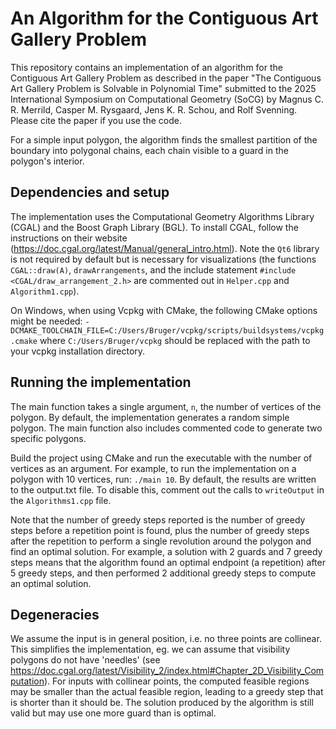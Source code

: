 # An Algorithm for the Contiguous Art Gallery Problem

This repository contains an implementation of an algorithm for the Contiguous Art Gallery Problem as
described in the paper "The Contiguous Art Gallery Problem is Solvable in
Polynomial Time" submitted to the 2025 International Symposium on Computational Geometry (SoCG) by Magnus C. R. Merrild, 
Casper M. Rysgaard, Jens K. R. Schou, and Rolf Svenning.
Please cite the paper if you use the code.

For a simple input polygon, the algorithm finds the smallest partition of the boundary into polygonal chains, each 
chain visible to a guard in the polygon's interior.

## Dependencies and setup
The implementation uses the Computational Geometry Algorithms Library (CGAL) and the Boost Graph Library (BGL).
To install CGAL, follow the instructions on their website (https://doc.cgal.org/latest/Manual/general_intro.html).
Note the `Qt6` library is not required by default but is necessary for visualizations (the functions `CGAL::draw(A)`,
`drawArrangements`, and the include statement `#include <CGAL/draw_arrangement_2.h>`  are commented out in
`Helper.cpp` and `Algorithm1.cpp`).


On Windows, when using Vcpkg with CMake, the following CMake options might be needed:
`-DCMAKE_TOOLCHAIN_FILE=C:/Users/Bruger/vcpkg/scripts/buildsystems/vcpkg.cmake`
where `C:/Users/Bruger/vcpkg` should be replaced with the path to your vcpkg installation directory.



## Running the implementation
The main function takes a single argument, `n`, the number of vertices of the polygon.
By default, the implementation generates a random simple polygon.
The main function also includes commented code to generate two specific polygons.

Build the project using CMake and run the executable with the number of vertices as an argument.
For example, to run the implementation on a polygon with 10 vertices, run:
`./main 10`. By default, the results are written to the output.txt file.
To disable this, comment out the calls to `writeOutput` in the `Algorithms1.cpp` file.

Note that the number of greedy steps reported is the number of greedy steps before a repetition point is found, 
plus the number of greedy steps after the repetition to perform a single revolution around the polygon
and find an optimal solution.
For example, a solution with 2 guards and 7 greedy steps means that the algorithm found an
optimal endpoint (a repetition) after 5 greedy steps, and then performed 2 additional greedy steps to compute an
optimal solution.


## Degeneracies
We assume the input is in general position, i.e. no three points are collinear.
This simplifies the implementation, eg. we can assume that visibility polygons do not have 'needles'
(see https://doc.cgal.org/latest/Visibility_2/index.html#Chapter_2D_Visibility_Computation).
For inputs with collinear points, the computed feasible regions may be smaller than the actual feasible region,
leading to a greedy step that is shorter than it should be. The solution produced by the algorithm is still valid
but may use one more guard than is optimal.





